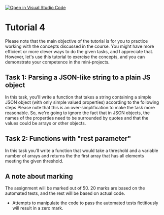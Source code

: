 [![Open in Visual Studio Code](https://classroom.github.com/assets/open-in-vscode-f059dc9a6f8d3a56e377f745f24479a46679e63a5d9fe6f495e02850cd0d8118.svg)](https://classroom.github.com/online_ide?assignment_repo_id=5961624&assignment_repo_type=AssignmentRepo)
# Tutorial 4
Please note that the main objective of the tutorial is for you to practice working with the concepts discussed in the course. You might have more efficient or more clever ways to do the given tasks, and I appreciate that. However, let's use this tutorial to exercise the concepts, and you can demonstrate your competence in the mini-projects.

## Task 1: Parsing a JSON-like string to a plain JS object
In this task, you'll write a function that takes a string containing a simple JSON object (with only simple valued properties) according to the following steps
Please note that this is an over-simplification to make the task more reasonable. So, we're going to ignore the fact that in JSON objects, the names of the properties need to be surrounded by quotes and that the values could be arrays or other objects.

## Task 2: Functions with "rest parameter"

In this task you'll write a function that would take a threshold and a variable number of arrays and returns the the first array that has all elements meeting the given threshold.

## A note about marking
The assignment will be marked out of 50. 20 marks are based on the automated tests, and the rest will be based on actual code.
- Attempts to manipulate the code to pass the automated tests fictitiously will result in a zero mark.
